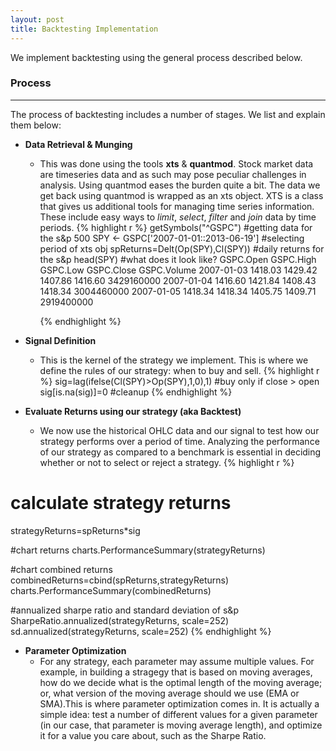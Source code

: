 ```yaml
---
layout: post
title: Backtesting Implementation 
---
```


<div class="message">
  We implement backtesting using the general process described below.
</div>

### Process
---
The process of backtesting includes a number of stages. We list and explain
them below:

* **Data Retrieval & Munging**
  - This was done using the tools **xts** & **quantmod**. Stock market data are
    timeseries data and as such may pose peculiar challenges in analysis. Using
    quantmod eases the burden quite a bit. The data we get back using quantmod is
    wrapped as an xts object. XTS is a class that gives us additional tools for
    managing time series information. These include easy ways to _limit_,
    _select_, _filter_ and _join_ data by time periods.
    {% highlight r %}
    getSymbols("^GSPC") #getting data for the s&p 500
SPY <- GSPC['2007-01-01::2013-06-19'] #selecting period of xts obj
spReturns=Delt(Op(SPY),Cl(SPY)) #daily returns for the s&p
head(SPY) #what does it look like?
               GSPC.Open GSPC.High GSPC.Low GSPC.Close GSPC.Volume
  2007-01-03   1418.03   1429.42  1407.86    1416.60  3429160000
  2007-01-04   1416.60   1421.84  1408.43    1418.34  3004460000
  2007-01-05   1418.34   1418.34  1405.75    1409.71  2919400000


    {% endhighlight %}

* **Signal Definition**
  - This is the kernel of the strategy we implement. This is where we define
    the rules of our strategy: when to buy and sell.
{% highlight r %}
sig=lag(ifelse(Cl(SPY)>Op(SPY),1,0),1) #buy only if close > open
sig[is.na(sig)]=0 #cleanup
{% endhighlight %}

* **Evaluate Returns using our strategy (aka Backtest)**
  - We now use the historical OHLC data and our signal to test how our strategy
    performs over a period of time. Analyzing the performance of our strategy as
    compared to a benchmark is essential in deciding whether or not to select or
    reject a strategy.
{% highlight r %}
# calculate strategy returns
strategyReturns=spReturns*sig

#chart returns
charts.PerformanceSummary(strategyReturns)

#chart combined returns
combinedReturns=cbind(spReturns,strategyReturns)
charts.PerformanceSummary(combinedReturns)

#annualized sharpe ratio and standard deviation of s&p
SharpeRatio.annualized(strategyReturns, scale=252)
sd.annualized(strategyReturns, scale=252) 
{% endhighlight %}

* **Parameter Optimization**
  - For any strategy, each parameter may assume multiple values. For example,
    in building a stragegy that is based on moving averages, how do we decide
    what is the optimal length of the moving average; or, what version of the
    moving average should we use (EMA or SMA).This is where parameter optimization comes
    in. It is actually a simple idea: test a number of different values for a
    given parameter (in our case, that parameter is moving average length), and
    optimize it for a value you care about, such as the Sharpe Ratio.
